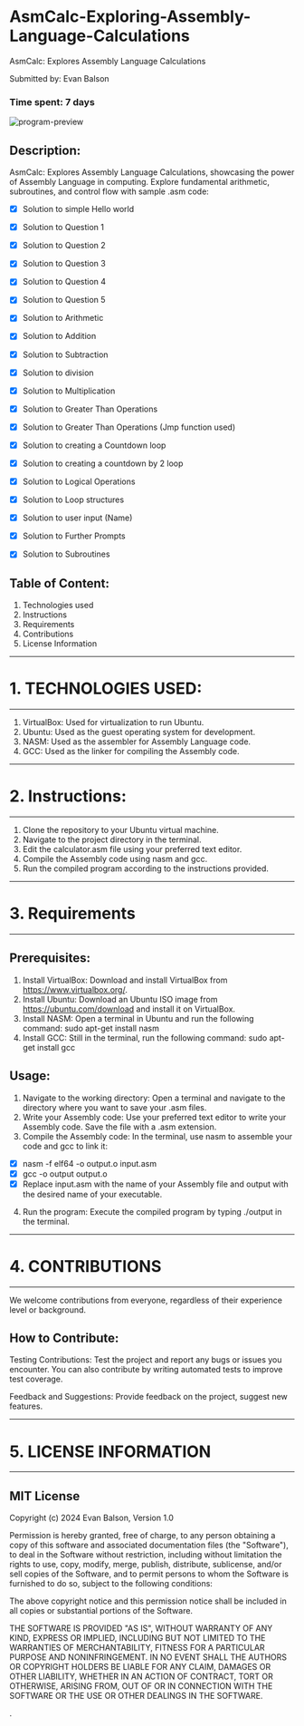 # AsmCalc-Exploring-Assembly-Language-Calculations

AsmCalc: Explores Assembly Language Calculations

Submitted by: Evan Balson
### Time spent: 7 days

<img src='https://github.com/Evan-Balson/AsmCalc-Exploring-Assembly-Language-Calculations/blob/main/Assembly%20Language%20cover.mp4' title='Program Preview' width='' alt='program-preview' />

## Description:
AsmCalc: Explores Assembly Language Calculations, showcasing the power of Assembly Language in computing. Explore fundamental arithmetic, subroutines, and control flow with sample .asm code:

* [X] Solution to simple Hello world
* [x] Solution to Question 1
* [x] Solution to Question 2
* [x] Solution to Question 3
* [x] Solution to Question 4
* [x] Solution to Question 5
* [X] Solution to Arithmetic
* [X] Solution to Addition
* [X] Solution to Subtraction
* [X] Solution to division
* [X] Solution to Multiplication
* [X] Solution to Greater Than Operations
* [X] Solution to Greater Than Operations (Jmp function used)
* [X] Solution to creating a Countdown loop
* [X] Solution to creating a countdown by 2 loop
* [X] Solution to Logical Operations
* [X] Solution to Loop structures
* [X] Solution to user input (Name)
* [X] Solution to Further Prompts
* [X] Solution to Subroutines


## Table of Content:

1. Technologies used
2. Instructions
3. Requirements
4. Contributions
5. License Information

------------------------------------------------------------------------
# 1. TECHNOLOGIES USED:
------------------------------------------------------------------------
1. VirtualBox: Used for virtualization to run Ubuntu.
2. Ubuntu: Used as the guest operating system for development.
3. NASM: Used as the assembler for Assembly Language code.
4. GCC: Used as the linker for compiling the Assembly code.


------------------------------------------------------------------------
# 2. Instructions:
------------------------------------------------------------------------
1. Clone the repository to your Ubuntu virtual machine.
2. Navigate to the project directory in the terminal.
3. Edit the calculator.asm file using your preferred text editor.
4. Compile the Assembly code using nasm and gcc.
5. Run the compiled program according to the instructions provided.



------------------------------------------------------------------------
# 3. Requirements
------------------------------------------------------------------------
## Prerequisites:
1. Install VirtualBox: Download and install VirtualBox from https://www.virtualbox.org/.
2. Install Ubuntu: Download an Ubuntu ISO image from https://ubuntu.com/download and install it on VirtualBox.
3. Install NASM: Open a terminal in Ubuntu and run the following command: sudo apt-get install nasm
4. Install GCC: Still in the terminal, run the following command: sudo apt-get install gcc

## Usage:
1. Navigate to the working directory: Open a terminal and navigate to the directory where you want to save your .asm files.
2. Write your Assembly code: Use your preferred text editor to write your Assembly code. Save the file with a .asm extension.
3. Compile the Assembly code: In the terminal, use nasm to assemble your code and gcc to link it: 
* [x] nasm -f elf64 -o output.o input.asm
* [x] gcc -o output output.o
* [x] Replace input.asm with the name of your Assembly file and output with the desired name of your executable.

4. Run the program: Execute the compiled program by typing ./output in the terminal.

------------------------------------------------------------------------
# 4. CONTRIBUTIONS
------------------------------------------------------------------------

We welcome contributions from everyone, regardless of their experience level or background.

## How to Contribute:

Testing Contributions: Test the project and report any bugs or issues you encounter. You can also contribute by writing automated tests to improve test coverage.

Feedback and Suggestions: Provide feedback on the project, suggest new features.

------------------------------------------------------------------------
# 5. LICENSE INFORMATION
------------------------------------------------------------------------

## MIT License

Copyright (c) 2024 Evan Balson, Version 1.0

Permission is hereby granted, free of charge, to any person obtaining a copy of this software and associated documentation files (the "Software"), to deal in the Software without restriction, including without limitation the rights to use, copy, modify, merge, publish, distribute, sublicense, and/or sell copies of the Software, and to permit persons to whom the Software is furnished to do so, subject to the following conditions:

The above copyright notice and this permission notice shall be included in all copies or substantial portions of the Software.

THE SOFTWARE IS PROVIDED "AS IS", WITHOUT WARRANTY OF ANY KIND, EXPRESS OR
IMPLIED, INCLUDING BUT NOT LIMITED TO THE WARRANTIES OF MERCHANTABILITY,
FITNESS FOR A PARTICULAR PURPOSE AND NONINFRINGEMENT. IN NO EVENT SHALL THE AUTHORS OR COPYRIGHT HOLDERS BE LIABLE FOR ANY CLAIM, DAMAGES OR OTHER
LIABILITY, WHETHER IN AN ACTION OF CONTRACT, TORT OR OTHERWISE, ARISING FROM, OUT OF OR IN CONNECTION WITH THE SOFTWARE OR THE USE OR OTHER DEALINGS IN THE SOFTWARE.






.
